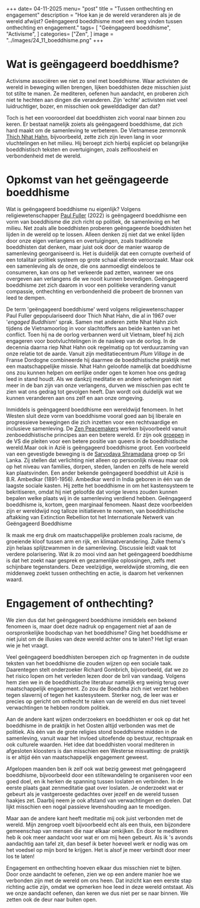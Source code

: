 +++
date= 04-11-2025
menu= "post"
title = "Tussen onthechting en engagement"
description = "Hoe kan je de wereld veranderen als je de wereld afwijst? Geëngageerd boeddhisme moet een weg vinden tussen onthechting en engagement."
tags= [
		"Geëngageerd boeddhisme",
		"Activisme",
]
categories= ["Zen",
]
image = "../images/24_11_boeddhisme.png"
+++

# Wat is geëngageerd boeddhisme? 

Activisme associëren we niet zo snel met boeddhisme. Waar activisten de wereld in beweging willen brengen, lijken boeddhisten deze misschien juist tot stilte te manen. Ze mediteren, oefenen hun aandacht, en proberen zich niet te hechten aan dingen die veranderen. Zijn 'echte' activisten niet veel luidruchtiger, bozer, en misschien ook gewelddadiger dan dat? 

Toch is het een vooroordeel dat boeddhisten zich vooral naar binnen zou keren. Er bestaat namelijk zoiets als geëngageerd boeddhisme, dat zich hard maakt om de samenleving te verbeteren. De Vietnamese zenmonnik [Thich Nhat Hahn](https://en.wikipedia.org/wiki/Th%C3%ADch_Nh%E1%BA%A5t_H%E1%BA%A1nh), bijvoorbeeld, zette zich zijn leven lang in voor vluchtelingen en het milieu. Hij beroept zich hierbij expliciet op belangrijke boeddhistisch teksten en overtuigingen, zoals zelfloosheid en verbondenheid met de wereld. 
# Opkomst van het geëngageerde boeddhisme 

Wat is geëngageerd boeddhisme nu eigenlijk? Volgens religiewetenschapper [Paul Fuller](https://www.bloomsbury.com/us/introduction-to-engaged-buddhism-9781350129092/) (2022) is geëngageerd boeddhisme een vorm van boeddhisme die zich richt op politiek, de samenleving en het milieu. Net zoals alle boeddhisten proberen geëngageerde boeddhisten het lijden in de wereld op te lossen. Alleen denken zij niet dat we enkel lijden door onze eigen verlangens en overtuigingen, zoals traditionele boeddhisten dat denken, maar juist ook door de manier waarop de samenleving georganiseerd is. Het is duidelijk dat een corrupte overheid of een totalitair politiek systeem op grote schaal ellende veroorzaakt. Maar ook een samenleving als de onze, die ons aanmoedigt eindeloos te consumeren, kan ons op het verkeerde pad zetten, wanneer we ons overgeven aan verlangens die we nooit kunnen bevredigen. Geëngageerd boeddhisme zet zich daarom in voor een politieke verandering vanuit compassie, onthechting en verbondenheid die probeert de bronnen van leed te dempen.

De term 'geëngageerd boeddhisme' werd volgens religiewetenschapper Paul Fuller gepopulariseerd door Thich Nhat Hahn, die al in 1967 over '*engaged Buddhism*' sprak. Samen met anderen zette Nhat Hahn zich tijdens de Vietnamoorlog in voor slachtoffers aan beide kanten van het conflict. Toen hij na de oorlog verbannen werd uit Vietnam, bleef hij zich engageren voor bootvluchtelingen in de nasleep van de oorlog. In de decennia daarna riep Nhat Hahn ook regelmatig op tot verduurzaming van onze relatie tot de aarde. Vanuit zijn meditatiecentrum *Plum Village* in de Franse Dordogne combineerde hij daarmee de boeddhistische praktijk met een maatschappelijke missie. Nhat Hahn geloofde namelijk dat boeddhisme ons zou kunnen helpen om eerlijke onder ogen te komen hoe ons gedrag leed in stand houdt. Als we dankzij meditatie en andere oefeningen niet meer in de ban zijn van onze verlangens, durven we misschien pas echt te zien wat ons gedrag tot gevolgen heeft. Dan wordt ook duidelijk wat we kunnen veranderen aan ons zelf en aan onze omgeving.

Inmiddels is geëngageerd boeddhisme een wereldwijd fenomeen. In het Westen sluit deze vorm van boeddhisme vooral goed aan bij liberale en progressieve bewegingen die zich inzetten voor een rechtvaardige en inclusieve samenleving. De [Zen Peacemakers](https://zenpeacemakers.org/) werken bijvoorbeeld vanuit zenboeddhistische principes aan een betere wereld. Er zijn ook [groepen](https://gaybuddhist.org/) in de VS die pleiten voor een betere positie van queers in de boeddhistische wereld.Maar ook in Azië is geëngageerd boeddhisme groot. Een voorbeeld van een gevestigde beweging is de [Sarvodaya Shramadana](https://www.sarvodaya.org/) groep op Sri Lanka. Zij stellen dat verlichting niet alleen op persoonlijk niveau maar ook op het niveau van families, dorpen, steden, landen en zelfs de hele wereld kan plaatsvinden. Een ander bekende geëngageerd boeddhist uit Azië is B.R. Ambedkar (1891-1956). Ambedkar werd in India geboren in één van de laagste sociale kasten. Hij zette het boeddhisme in om het kastensysteem te bekritiseren, omdat hij niet geloofde dat vorige levens zouden kunnen bepalen welke plaats wij in de samenleving verdiend hebben. Geëngageerd boeddhisme is, kortom, geen marginaal fenomeen. Naast deze voorbeelden zijn er wereldwijd nog talloze initiatieven te noemen, van boeddhistische aftakking van Extinction Rebellion tot het Internationale Netwerk van Geëngageerd Boeddhisme 


Ik maak me erg druk om maatschappelijke problemen zoals racisme, de groeiende kloof tussen arm en rijk, en klimaatverandering. Zulke thema's zijn helaas splijtzwammen in de samenleving. Discussie leidt vaak tot verdere polarisering. Wat ik zo mooi vind aan het geëngageerd boeddhisme is dat het zoekt naar gesprek en gezamenlijke oplossingen, zelfs met schijnbare tegenstanders. Deze veelzijdige, wereldwijde stroming, die een middenweg zoekt tussen onthechting en actie, is daarom het verkennen waard.



# Engagement of onthechting?

We zien dus dat het geëngageerd boeddhisme inmiddels een bekend fenomeen is, maar doet deze nadruk op engagement niet af aan de oorspronkelijke boodschap van het boeddhisme? Ging het boeddhisme er niet juist om de illusies van deze wereld achter ons te laten? Het ligt eraan wie je het vraagt. 

Veel geëngageerd boeddhisten beroepen zich op fragmenten in de oudste teksten van het boeddhisme die zouden wijzen op een sociale taak. Daarentegen stelt onderzoeker Richard Gombrich, bijvoorbeeld, dat we zo het risico lopen om het verleden lezen door de bril van vandaag. Volgens hem zien we in de boeddhistische literatuur namelijk erg weinig terug over maatschappelijk engagement. Zo zou de Boeddha zich niet verzet hebben tegen slavernij of tegen het kastesysteem. Sterker nog, de leer was er precies op gericht om onthecht te raken van de wereld en dus niet teveel verwachtingen te hebben rondom politiek. 

Aan de andere kant wijzen onderzoekers en boeddhisten er ook op dat het boeddhisme in de praktijk in het Oosten altijd verbonden was met de politiek. Als één van de grote religies stond boeddhisme midden in de samenleving, vanuit waar het invloed uitoefende op bestuur, rechtspraak en ook culturele waarden. Het idee dat boeddhisten vooral mediteren in afgesloten kloosters is dan misschien een Westerse misvatting: de praktijk is er altijd één van maatschappelijk engagement geweest.

Afgelopen maanden ben ik zelf ook wat bezig geweest met geëngageerd boeddhisme, bijvoorbeeld door een stiltewandeling te organiseren voor een goed doel, en ik herken de spanning tussen loslaten en verbinden. In de eerste plaats gaat zenmeditatie gaat over loslaten. Je onderzoekt wat er gebeurt als je vastgeroeste gedachtes over jezelf en de wereld tussen haakjes zet. Daarbij neem je ook afstand van verwachtingen en doelen. Dat lijkt misschien een nogal passieve levenshouding aan te moedigen. 

Maar aan de andere kant heeft meditatie mij ook juist verbonden met de wereld. Mijn zengroep voelt bijvoorbeeld echt als een thuis, een bijzondere gemeenschap van mensen die naar elkaar omkijken. En door te mediteren heb ik ook meer aandacht voor wat er om mij heen gebeurt. Als ik 's avonds aandachtig aan tafel zit, dan besef ik beter hoeveel werk er nodig was om het voedsel op mijn bord te krijgen. Het is alsof je meer verbindt door meer los te laten!

Engagement en onthechting hoeven elkaar dus misschien niet te bijten. Door onze aandacht te oefenen, zien we op een andere manier hoe we verbonden zijn met de wereld om ons heen. Dat inzicht kan een eerste stap richting actie zijn, omdat we opmerken hoe leed in deze wereld ontstaat. Als we onze aandacht oefenen, dan keren we dus niet per se naar binnen. We zetten ook de deur naar buiten open.
